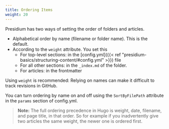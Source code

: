```yaml
---
title: Ordering Items
weight: 20
---
```

Presidium has two ways of setting the order of folders and articles.
* Alphabetical order by name (filename or folder name). This is the default.
* According to the `weight` attribute. You set this 
  * For top-level sections: in the [config.yml]({{< ref "presidium-basics/structuring-content/#config.yml" >}}) file
  * For all other sections: in the `_index.md` of the folder.
  * For articles: in the frontmatter

Using `weight` is recommended: Relying on names can make it difficult to track revisions in GitHub.

You can turn ordering by name on and off using the `SortByFilePath` attribute in the `params` section of config.yml.

> **Note:** The full ordering precedence in Hugo is weight, date, filename, and page title, in that order. So for example if you inadvertently give two articles the same weight, the newer one is ordered first.
